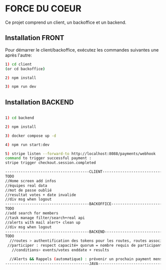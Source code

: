 # FORCE DU COEUR

Ce projet comprend un client, un backoffice et un backend.

## Installation FRONT

Pour démarrer le client/backoffice, exécutez les commandes suivantes une après l'autre:
```bash
1) cd client
(or cd backoffice)

2) npm install

3) npm run dev

```
## Installation BACKEND
```bash

1) cd backend

2) npm install

3) docker compose up -d

4) npm run start:dev

5) stripe listen --forward-to http://localhost:8088/payments/webhook
command to trigger successful payment :
stripe trigger checkout.session.completed

--------------------------------------CLIENT---------------------------------------------------
TODO
//Home screen add infos
//équipes real data
//mot de passe oublié
//resultat votes + date invalide
//div msg when logout
--------------------------------------BACKOFFICE------------------------------------------------
TODO
//add search for members
//task manage filter/search+real api
//alerts with mail alert+ clean up
//div msg when logout
--------------------------------------BACKEND--------------------------------------------------
TODO
  //routes > authentification des tokens pour les routes, routes associées aux tables jointes
 //participer : respect capacité+ quorum = nombre requis de participants pour que la réunion puisse se tenir
   //conditions> events/votes enddate + results

  //Alerts && Rappels (automatique) : prévenir un prochain payment mensuel>critical events> low inventory levels, or overdue tasks.
--------------------------------------JAVA--------------------------------------------------
```
